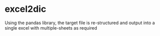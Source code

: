 # excel2dic
Using the pandas library, the target file is re-structured and output into a single excel with multiple-sheets as required
